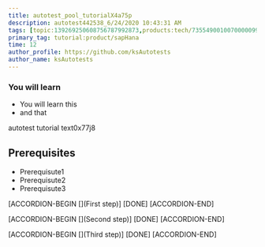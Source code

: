 ```yaml
---
title: autotest_pool_tutorialX4a75p
description: autotest442538_6/24/2020 10:43:31 AM
tags: [topic:139269250608756787992873,products:tech/73554900100700000996,tutorial:experience/advanced]
primary_tag: tutorial:product/sapHana
time: 12
author_profile: https://github.com/ksAutotests
author_name: ksAutotests
---
```

### You will learn
- You will learn this
- and that

autotest tutorial text0x77j8

## Prerequisites
- Prerequisute1
- Prerequisute2
- Prerequisute3

[ACCORDION-BEGIN [](First step)]
[DONE]
[ACCORDION-END]

[ACCORDION-BEGIN [](Second step)]
[DONE]
[ACCORDION-END]

[ACCORDION-BEGIN [](Third step)]
[DONE]
[ACCORDION-END]

